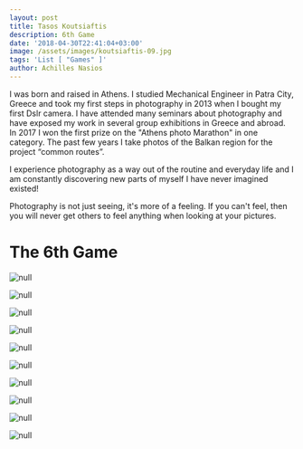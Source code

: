 ```yaml
---
layout: post
title: Tasos Koutsiaftis
description: 6th Game
date: '2018-04-30T22:41:04+03:00'
image: /assets/images/koutsiaftis-09.jpg
tags: 'List [ "Games" ]'
author: Achilles Nasios
---
```

I was born and raised in Athens. I studied Mechanical Engineer in Patra City, Greece and took my first steps in photography in 2013 when I bought my first Dslr camera. I have attended many seminars about photography and have exposed my work in several group exhibitions in Greece and abroad. In 2017 I won the first prize on the "Athens photo Marathon" in one category. The past few years I take photos of the Balkan region for the project “common routes”.

I experience photography as a way out of the routine and everyday life and I am constantly discovering new parts of myself I have never imagined existed!

Photography is not just seeing, it's more of a feeling. If you can't feel, then you will never get others to feel anything when looking at your pictures.

# The 6th Game

![null](/assets/images/koutsiaftis-01.jpg)

![null](/assets/images/koutsiaftis-02.jpg)

![null](/assets/images/koutsiaftis-03.jpg)

![null](/assets/images/koutsiaftis-04.jpg)

![null](/assets/images/koutsiaftis-05.jpg)

![null](/assets/images/koutsiaftis-06.jpg)

![null](/assets/images/koutsiaftis-07.jpg)

![null](/assets/images/koutsiaftis-08.jpg)

![null](/assets/images/koutsiaftis-09.jpg)

![null](/assets/images/koutsiaftis-10.jpg)
